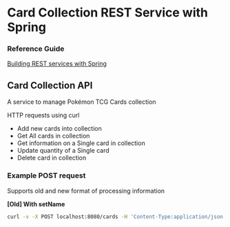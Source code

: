 # Card Collection REST Service with Spring

### Reference Guide
[Building REST services with Spring](https://spring.io/guides/tutorials/rest#header)

## Card Collection API
A service to manage Pokémon TCG Cards collection

HTTP requests using curl

- Add new cards into collection
- Get All cards in collection
- Get information on a Single card in collection
- Update quantity of a Single card
- Delete card in collection

### Example POST request
Supports old and new format of processing information

**[Old] With setName**
```bash
curl -v -X POST localhost:8080/cards -H 'Content-Type:application/json' -d '{"pokemonName": "Piplup", "setName": "Sun & Moon, Ultra Prism", "cardNumber": "31/138"}' | json_pp
```